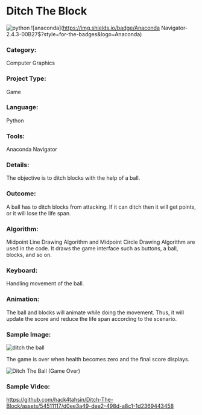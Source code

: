 # Ditch The Block

![python](https://img.shields.io/badge/Python-3.11.4-FDB515?style=for-the-badges&logo=Python) ![anaconda](https://img.shields.io/badge/Anaconda Navigator-2.4.3-00B27$?style=for-the-badges&logo=Anaconda)

### Category:
Computer Graphics

### Project Type:
Game

### Language:
Python

### Tools:
Anaconda Navigator

### Details:
The objective is to ditch blocks with the help of a ball.

### Outcome:
A ball has to ditch blocks from attacking. If it can ditch then it will get points, or it will lose the life span.

### Algorithm:
Midpoint Line Drawing Algorithm and Midpoint Circle Drawing Algorithm are used in the code. It draws the game interface such as buttons, a ball, blocks, and so on.

### Keyboard:
Handling movement of the ball.

### Animation:
The ball and blocks will animate while doing the movement. Thus, it will update the score and reduce the life span according to the scenario.

### Sample Image:
![ditch the ball](https://github.com/hack4tahsin/Ditch-The-Block/assets/54511117/4227a0c5-77e8-44ce-8698-e3f448263b04)

The game is over when health becomes zero and the final score displays.

![Ditch The Ball (Game Over)](https://github.com/hack4tahsin/Ditch-The-Block/assets/54511117/94638422-0dff-48ea-b0b4-6d1d5fb9ec7a)

### Sample Video:
https://github.com/hack4tahsin/Ditch-The-Block/assets/54511117/d0ee3a49-dee2-498d-a8c1-1d2369443458
